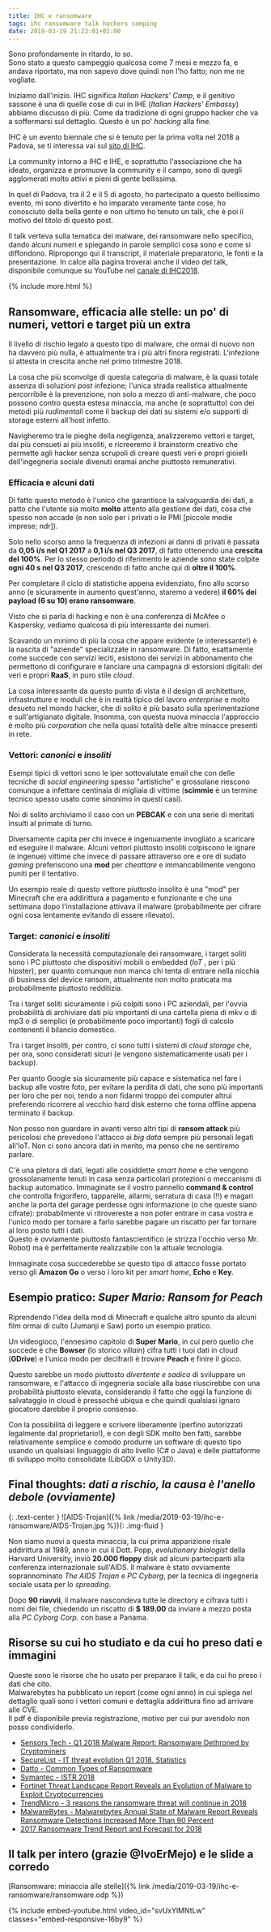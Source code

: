 ```yaml
---
title: IHC e ransomware
tags: ihc ransomware talk hackers camping
date: 2019-03-19 21:23:01+01:00
---
```


Sono profondamente in ritardo, lo so.  
Sono stato a questo campeggio qualcosa come 7 mesi e mezzo fa, e andava riportato, ma non sapevo dove quindi non l'ho fatto; non me ne vogliate.

Iniziamo dall'inizio. IHC significa _Italian Hackers' Camp_, e il genitivo sassone è una di quelle cose di cui in IHE (_Italian Hackers' Embassy_) abbiamo discusso di più. Come da tradizione di ogni gruppo hacker che va a soffermarsi sul dettaglio. Questo è un po' _hacking_ alla fine.

IHC è un evento biennale che si è tenuto per la prima volta nel 2018 a Padova, se ti interessa vai sul [sito di IHC](https://ihc.camp).

La community intorno a IHC e IHE, e soprattutto l'associazione che ha ideato, organizza e promuove la community e il campo, sono di quegli agglomerati molto attivi e pieni di gente bellissima.

In quel di Padova, tra il 2 e il 5 di agosto, ho partecipato a questo bellissimo evento, mi sono divertito e ho imparato veramente tante cose, ho conosciuto della bella gente e non ultimo ho tenuto un talk, che è poi il motivo del titolo di questo post.

Il talk verteva sulla tematica dei malware, dei ransomware nello specifico, dando alcuni numeri e spiegando in parole semplici cosa sono e come si diffondono. Ripropongo qui il transcript, il materiale preparatorio, le fonti e la presentazione. In calce alla pagina troverai anche il video del talk, disponibile comunque su YouTube nel [canale di IHC2018](https://www.youtube.com/channel/UCV9Dbt9F5pg1qWA1By-1tJg).

{% include more.html %}

## Ransomware, efficacia alle stelle: un po' di numeri, vettori e target più un extra

Il livello di rischio legato a questo tipo di malware, che ormai di nuovo non ha davvero più nulla, è attualmente tra i più altri finora registrati. L'infezione si attesta in crescita anche nel primo trimestre 2018.

La cosa che più sconvolge di questa categoria di malware, è la quasi totale assenza di soluzioni _post_ infezione; l'unica strada realistica attualmente percorribile è la prevenzione, non solo a mezzo di anti-malware, che poco possono contro questa estesa minaccia, ma anche (e soprattutto) con dei metodi più _rudimentali_ come il backup dei dati su sistemi e/o supporti di storage esterni all'host infetto.

Navigheremo tra le pieghe della negligenza, analizzeremo vettori e target, dai più consueti ai più insoliti, e ricreeremo il brainstorm creativo che permette agli hacker senza scrupoli di creare questi veri e propri gioielli dell'ingegneria sociale divenuti oramai anche piuttosto remunerativi.

### Efficacia e alcuni dati

Di fatto questo metodo è l'unico che garantisce la salvaguardia dei dati, a patto che l'utente sia molto **molto** attento alla gestione dei dati, cosa che spesso non accade (e non solo per i privati o le PMI [piccole medie imprese; ndr]).

Solo nello scorso anno la frequenza di infezioni ai danni di privati è passata da **0,05 i/s nel Q1 2017** a **0,1 i/s nel Q3 2017**, di fatto ottenendo una **crescita del 100%**.
Per lo stesso periodo di riferimento le aziende sono state colpite **ogni 40 s nel Q3 2017**, crescendo di fatto anche qui di **oltre il 100%**.

Per completare il ciclo di statistiche appena evidenziato, fino allo scorso anno (e sicuramente in aumento quest'anno, staremo a vedere) **il 60% dei payload (6 su 10) erano ransomware**.

Visto che si parla di hacking e non è una conferenza di McAfee o Kaspersky, vediamo qualcosa di più interessante dei numeri.

Scavando un minimo di più la cosa che appare evidente (e interessante!) è la nascita di "aziende" specializzate in ransomware. Di fatto, esattamente come succede con servizi leciti, esistono dei servizi in abbonamento che permettono di configurare e lanciare una campagna di estorsioni digitali: dei veri e propri **RaaS**, in puro stile _cloud_.

La cosa interessante da questo punto di vista è il design di architetture, infrastrutture e moduli che è in realtà tipico del lavoro _enterprise_ e molto desueto nel mondo hacker, che di solito è più basato sulla sperimentazione e sull'artigianato digitale.
Insomma, con questa nuova minaccia l'approccio è molto più _corporation_ che nella quasi totalità delle altre minacce presenti in rete.

### Vettori: *canonici* e *insoliti*

Esempi tipici di vettori sono le iper sottovalutate email che con delle tecniche di _social engineering_ spesso "artistiche" e grossolane riescono comunque a infettare centinaia di migliaia di vittime (**scimmie** è un termine tecnico spesso usato come sinonimo in questi casi).

Noi di solito archiviamo il caso con un **PEBCAK** e con una serie di meritati insulti al primate di turno.

Diversamente capita per chi invece è ingenuamente invogliato a scaricare ed eseguire il malware. Alcuni vettori piuttosto insoliti colpiscono le ignare (e ingenue) vittime che invece di passare attraverso ore e ore di sudato _gaming_ preferiscono una **mod** per _cheattare_ e immancabilmente vengono puniti per il tentativo.

Un esempio reale di questo vettore piuttosto insolito è una "mod" per Minecraft che era addirittura a pagamento e funzionante e che una settimana dopo l'installazione attivava il malware (probabilmente per cifrare ogni cosa lentamente evitando di essere rilevato).

### Target: *canonici* e *insoliti*

Considerata la necessità computazionale dei ransomware, i target soliti sono i PC piuttosto che dispositivi mobili o embedded (_IoT_ , per i più hipster), per quanto comunque non manca chi tenta di entrare nella nicchia di business del device ransom, attualmente non molto praticata ma probabilmente piuttosto redditizia.

Tra i target soliti sicuramente i più colpiti sono i PC aziendali, per l'ovvia probabilità di archiviare dati più importanti di una cartella piena di mkv o di mp3 o di semplici (e probabilmente poco importanti) fogli di calcolo contenenti il bilancio domestico.

Tra i target insoliti, per contro, ci sono tutti i sistemi di _cloud storage_ che, per ora, sono considerati sicuri (e vengono sistematicamente usati per i backup).

Per quanto Google sia sicuramente più capace e sistematica nel fare i backup alle vostre foto, per evitare la perdita di dati, che sono più importanti per loro che per noi, tendo a non fidarmi troppo dei computer altrui preferendo ricorrere al vecchio hard disk esterno che torna offline appena terminato il backup.

Non posso non guardare in avanti verso altri tipi di **ransom attack** più pericolosi che prevedono l'attacco ai _big data_ sempre più personali legati all'IoT. Non ci sono ancora dati in merito, ma penso che ne sentiremo parlare.

C'è una pletora di dati, legati alle cosiddette _smart home_ e che vengono grossolanamente tenuti in casa senza particolari protezioni o meccanismi di backup automatico. Immaginate se il vostro pannello **command & control** che controlla frigorifero, tapparelle, allarmi, serratura di casa (!!) e magari anche la porta del garage perdesse ogni informazione (o che queste siano cifrate): probabilmente vi ritrovereste a non poter entrare in casa vostra e l'unico modo per tornare a farlo sarebbe pagare un riscatto per far tornare al loro posto tutti i dati.  
Questo è ovviamente piuttosto fantascientifico (e strizza l'occhio verso Mr. Robot) ma è perfettamente realizzabile con la attuale tecnologia.

Immaginate cosa succederebbe se questo tipo di attacco fosse portato verso gli **Amazon Go** o verso i loro kit per _smart home_, **Echo** e **Key**.

## Esempio pratico: *Super Mario: Ransom for Peach*

Riprendendo l'idea della mod di Minecraft e qualche altro spunto da alcuni film ormai di culto (Jumanji e Saw) porto un esempio pratico.

Un videogioco, l'ennesimo capitolo di **Super Mario**, in cui però quello che succede è che **Bowser** (lo storico _villain_) cifra tutti i tuoi dati in cloud (**GDrive**) e l'unico modo per decifrarli è trovare **Peach** e finire il gioco.

Questo sarebbe un modo piuttosto _divertente e sadico_ di sviluppare un ransomware, e l'attacco di ingegneria sociale alla base riuscirebbe con una probabilità piuttosto elevata, considerando il fatto che oggi la funzione di salvataggio in cloud è pressoché ubiqua e che quindi qualsiasi ignaro giocatore darebbe il proprio consenso.

Con la possibilità di leggere e scrivere liberamente (perfino autorizzati legalmente dal proprietario!), e con degli SDK molto ben fatti, sarebbe relativamente semplice e comodo produrre un software di questo tipo usando un qualsiasi linguaggio di alto livello (C# o Java) e delle piattaforme di sviluppo molto consolidate (LibGDX o Unity3D).

## Final thoughts: *dati a rischio, la causa è l'anello debole (ovviamente)*

{: .text-center }
![AIDS-Trojan]({% link /media/2019-03-19/ihc-e-ransomware/AIDS-Trojan.jpg %}){: .img-fluid }

Non siamo nuovi a questa minaccia, la cui prima apparizione risale addirittura al 1989, anno in cui il Dott. Popp, *evolutionary biologist* della Harvard University, inviò **20.000 floppy** disk ad alcuni partecipanti alla conferenza internazionale sull'AIDS. Il malware è stato ovviamente soprannominato *The AIDS Trojan* e *PC Cyborg*, per la tecnica di ingegneria sociale usata per lo *spreading*.

Dopo **90 riavvii**, il malware nascondeva tutte le directory e cifrava tutti i nomi dei file, chiedendo un riscatto di **$ 189.00** da inviare a mezzo posta alla *PC Cyborg Corp.* con base a Panama.

## Risorse su cui ho studiato e da cui ho preso dati e immagini

Queste sono le risorse che ho usato per preparare il talk, e da cui ho preso i dati che cito.  
Malwarebytes ha pubblicato un report (come ogni anno) in cui spiega nel dettaglio quali sono i vettori comuni e dettaglia addirittura fino ad arrivare alle CVE.  
Il pdf è disponibile previa registrazione, motivo per cui pur avendolo non posso condividerlo.

* [Sensors Tech - Q1 2018 Malware Report: Ransomware Dethroned by Cryptominers](https://sensorstechforum.com/q1-2018-malware-report-ransomware-dethroned-cryptominers/)
* [SecureList - IT threat evolution Q1 2018. Statistics](https://securelist.com/it-threat-evolution-q1-2018-statistics/85541/)
* [Datto - Common Types of Ransomware](https://www.datto.com/blog/common-types-of-ransomware)
* [Symantec - ISTR 2018](https://www.symantec.com/security-center/threat-report)
* [Fortinet Threat Landscape Report Reveals an Evolution of Malware to Exploit Cryptocurrencies](https://www.fortinet.com/corporate/about-us/newsroom/press-releases/2018/fortinet-threat-landscape-report-reveals-an-evolution-of-malware.html)
* [TrendMicro - 3 reasons the ransomware threat will continue in 2018](https://blog.trendmicro.com/3-reasons-the-ransomware-threat-will-continue-in-2018/)
* [MalwareBytes - Malwarebytes Annual State of Malware Report Reveals Ransomware Detections Increased More Than 90 Percent](https://press.malwarebytes.com/2018/01/25/malwarebytes-annual-state-malware-report-reveals-ransomware-detections-increased-90-percent/)
* [2017 Ransomware Trend Report and Forecast for 2018](https://blog.360totalsecurity.com/en/2017-ransomware-trend-report-2018-forecast/)

## Il talk per intero (grazie @IvoErMejo) e le slide a corredo

[Ransomware: minaccia alle stelle]({% link /media/2019-03-19/ihc-e-ransomware/ransomware.odp %})

{% include embed-youtube.html video_id="svUxYlMNtLw" classes="embed-responsive-16by9" %}
